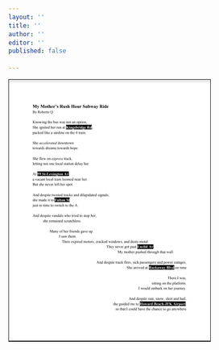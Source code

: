 ```yaml
---
layout: ''
title: ''
author: ''
editor: ''
published: false

---
```

![](/uploads/not-my-poem-delete.png)